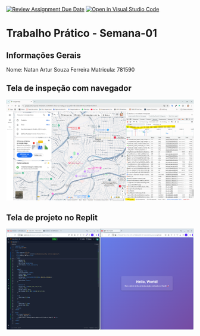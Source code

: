 [![Review Assignment Due Date](https://classroom.github.com/assets/deadline-readme-button-22041afd0340ce965d47ae6ef1cefeee28c7c493a6346c4f15d667ab976d596c.svg)](https://classroom.github.com/a/egWsXDcZ)
[![Open in Visual Studio Code](https://classroom.github.com/assets/open-in-vscode-2e0aaae1b6195c2367325f4f02e2d04e9abb55f0b24a779b69b11b9e10269abc.svg)](https://classroom.github.com/online_ide?assignment_repo_id=18378945&assignment_repo_type=AssignmentRepo)
# Trabalho Prático - Semana-01

## Informações Gerais
Nome: Natan Artur Souza Ferreira
Matricula: 781590

## Tela de inspeção com navegador
![Print Inspeção de Rede](print-inspecao.png)

## Tela de projeto no Replit
![Print Projeto Replit](print-replit.png)
